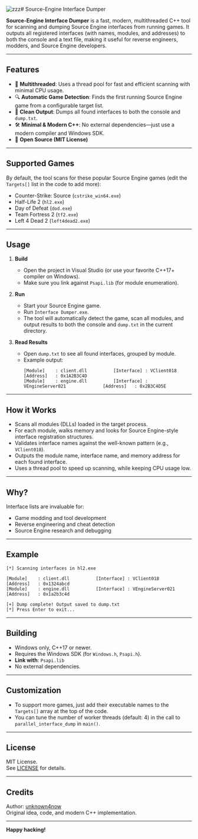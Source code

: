![zzz](https://github.com/user-attachments/assets/7b7b7b5c-a509-4650-8850-f288e7925d81)# Source-Engine Interface Dumper

**Source-Engine Interface Dumper** is a fast, modern, multithreaded C++ tool for scanning and dumping Source Engine interfaces from running games. It outputs all registered interfaces (with names, modules, and addresses) to both the console and a text file, making it useful for reverse engineers, modders, and Source Engine developers.

---

## Features

- 🚀 **Multithreaded**: Uses a thread pool for fast and efficient scanning with minimal CPU usage.
- 🔍 **Automatic Game Detection**: Finds the first running Source Engine game from a configurable target list.
- 📄 **Clean Output**: Dumps all found interfaces to both the console and `dump.txt`.
- 🛠️ **Minimal & Modern C++**: No external dependencies—just use a modern compiler and Windows SDK.
- 📝 **Open Source (MIT License)**

---

## Supported Games

By default, the tool scans for these popular Source Engine games (edit the `Targets[]` list in the code to add more):

- Counter-Strike: Source (`cstrike_win64.exe`)
- Half-Life 2 (`hl2.exe`)
- Day of Defeat (`dod.exe`)
- Team Fortress 2 (`tf2.exe`)
- Left 4 Dead 2 (`left4dead2.exe`)

---

## Usage

1. **Build**
    - Open the project in Visual Studio (or use your favorite C++17+ compiler on Windows).
    - Make sure you link against `Psapi.lib` (for module enumeration).

2. **Run**
    - Start your Source Engine game.
    - Run `Interface Dumper.exe`.
    - The tool will automatically detect the game, scan all modules, and output results to both the console and `dump.txt` in the current directory.

3. **Read Results**
    - Open `dump.txt` to see all found interfaces, grouped by module.
    - Example output:
      ```
      [Module]    : client.dll          [Interface] : VClient018                    [Address]   : 0x1A2B3C4D
      [Module]    : engine.dll          [Interface] : VEngineServer021              [Address]   : 0x2B3C4D5E
      ```

---

## How it Works

- Scans all modules (DLLs) loaded in the target process.
- For each module, walks memory and looks for Source Engine-style interface registration structures.
- Validates interface names against the well-known pattern (e.g., `VClient018`).
- Outputs the module name, interface name, and memory address for each found interface.
- Uses a thread pool to speed up scanning, while keeping CPU usage low.

---

## Why?

Interface lists are invaluable for:
- Game modding and tool development
- Reverse engineering and cheat detection
- Source Engine research and debugging

---

## Example

```
[*] Scanning interfaces in hl2.exe

[Module]    : client.dll          [Interface] : VClient018                    [Address]   : 0x1324abcd
[Module]    : engine.dll          [Interface] : VEngineServer021               [Address]   : 0x1a2b3c4d

[+] Dump complete! Output saved to dump.txt
[*] Press Enter to exit...
```

---

## Building

- Windows only, C++17 or newer.
- Requires the Windows SDK (for `Windows.h`, `Psapi.h`).
- **Link with**: `Psapi.lib`
- No external dependencies.

---

## Customization

- To support more games, just add their executable names to the `Targets[]` array at the top of the code.
- You can tune the number of worker threads (default: 4) in the call to `parallel_interface_dump` in `main()`.

---

## License

MIT License.  
See [LICENSE](LICENSE) for details.

---

## Credits

Author: [unknown4now](https://github.com/unknown4now)  
Original idea, code, and modern C++ implementation.

---

**Happy hacking!**
